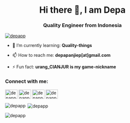 <h1 align="center">Hi there 👋, I am Depa</h1>
<h3 align="center">Quality Engineer from Indonesia</h3>

<p align="left"> <a href="https://twitter.com/depapp" target="blank"><img src="https://img.shields.io/twitter/follow/depapp?logo=twitter&style=for-the-badge" alt="depapp" /></a> </p>

- 🌱 I’m currently learning: **Quality-things**

- 📫 How to reach me: **depapanjiep[at]gmail.com**

- ⚡ Fun fact: **urang_CIANJUR is my game-nickname**

<h3 align="left">Connect with me:</h3>
<p align="left">
<a href="https://linkedin.com/in/depapp" target="blank"><img align="center" src="https://cdn.jsdelivr.net/npm/simple-icons@3.0.1/icons/linkedin.svg" alt="depapp" height="30" width="40" /></a>
<a href="https://twitter.com/depapp" target="blank"><img align="center" src="https://cdn.jsdelivr.net/npm/simple-icons@3.0.1/icons/twitter.svg" alt="depapp" height="30" width="40" /></a>
<a href="https://instagram.com/depapp" target="blank"><img align="center" src="https://cdn.jsdelivr.net/npm/simple-icons@3.0.1/icons/instagram.svg" alt="depapp" height="30" width="40" /></a>
<a href="https://dev.to/depapp" target="blank"><img align="center" src="https://cdn.jsdelivr.net/npm/simple-icons@3.0.1/icons/dev-dot-to.svg" alt="depapp" height="30" width="40" /></a>
</p>

<p><img align="left" src="https://github-readme-stats.vercel.app/api/top-langs?username=depapp&show_icons=true&locale=en&layout=compact" alt="depapp" /></p>

<p>&nbsp;<img align="center" src="https://github-readme-stats.vercel.app/api?username=depapp&show_icons=true&locale=en" alt="depapp" /></p>

<p><img align="center" src="https://github-readme-streak-stats.herokuapp.com/?user=depapp&" alt="depapp" /></p>
